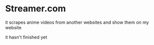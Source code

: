 # Streamer.com
it scrapes anime videos from another websites and show them on my website


it hasn't finished yet


